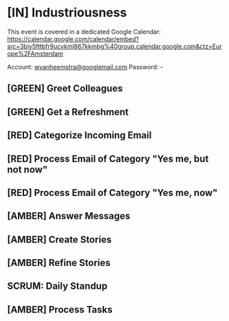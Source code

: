 # [IN] Industriousness

This event is covered in a dedicated Google Calendar: https://calendar.google.com/calendar/embed?src=3biv5fttbfr9ucvkml867kkmbg%40group.calendar.google.com&ctz=Europe%2FAmsterdam

Account: wvanheemstra@googlemail.com
Password: -

## [GREEN] Greet Colleagues

## [GREEN] Get a Refreshment

## [RED] Categorize Incoming Email

## [RED] Process Email of Category "Yes me, but not now"

## [RED] Process Email of Category "Yes me, now"

## [AMBER] Answer Messages

## [AMBER] Create Stories

## [AMBER] Refine Stories

## SCRUM: Daily Standup

## [AMBER] Process Tasks

